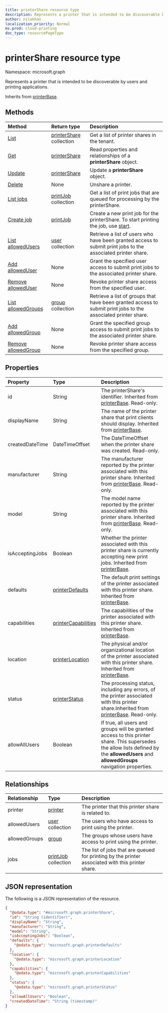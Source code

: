 ```yaml
---
title: printerShare resource type
description: Represents a printer that is intended to be discoverable by users and printing applications.
author: nilakhan
localization_priority: Normal
ms.prod: cloud-printing
doc_type: resourcePageType
---
```


# printerShare resource type

Namespace: microsoft.graph

Represents a printer that is intended to be discoverable by users and printing applications.

Inherits from [printerBase](../resources/printerbase.md).

## Methods
|Method|Return type|Description|
|:---|:---|:---|
| [List](../api/print-list-shares.md) | [printerShare](printershare.md) collection | Get a list of printer shares in the tenant. |
| [Get](../api/printershare-get.md) | [printerShare](printershare.md) | Read properties and relationships of a **printerShare** object. |
| [Update](../api/printershare-update.md) | [printerShare](printershare.md) | Update a **printerShare** object. |
| [Delete](../api/printershare-delete.md) | None | Unshare a printer. |
| [List jobs](../api/printershare-list-jobs.md) | [printJob](printjob.md) collection | Get a list of print jobs that are queued for processing by the printerShare. |
| [Create job](../api/printershare-post-jobs.md) | [printJob](printjob.md) | Create a new print job for the printerShare. To start printing the job, use [start](../api/printjob-start.md). |
| [List allowedUsers](../api/printershare-list-allowedusers.md) | [user](user.md) collection | Retrieve a list of users who have been granted access to submit print jobs to the associated printer share. |
| [Add allowedUser](../api/printershare-post-allowedusers.md) | None | Grant the specified user access to submit print jobs to the associated printer share. |
| [Remove allowedUser](../api/printershare-delete-alloweduser.md) | None | Revoke printer share access from the specified user. |
| [List allowedGroups](../api/printershare-list-allowedgroups.md) | [group](group.md) collection | Retrieve a list of groups that have been granted access to submit print jobs to the associated printer share. |
| [Add allowedGroup](../api/printershare-post-allowedgroups.md) | None | Grant the specified group access to submit print jobs to the associated printer share. |
| [Remove allowedGroup](../api/printershare-delete-allowedgroup.md) | None | Revoke printer share access from the specified group. |

## Properties
|Property|Type|Description|
|:---|:---|:---|
|id|String| The printerShare's identifier. Inherited from [printerBase](../resources/printerbase.md). Read-only.|
|displayName|String|The name of the printer share that print clients should display. Inherited from [printerBase](../resources/printerbase.md).|
|createdDateTime|DateTimeOffset|The DateTimeOffset when the printer share was created. Read-only.|
|manufacturer|String|The manufacturer reported by the printer associated with this printer share. Inherited from [printerBase](../resources/printerbase.md). Read-only.|
|model|String|The model name reported by the printer associated with this printer share. Inherited from [printerBase](../resources/printerbase.md). Read-only.|
|isAcceptingJobs|Boolean|Whether the printer associated with this printer share is currently accepting new print jobs. Inherited from [printerBase](../resources/printerbase.md).|
|defaults|[printerDefaults](printerdefaults.md)|The default print settings of the printer associated with this printer share. Inherited from [printerBase](../resources/printerbase.md).|
|capabilities|[printerCapabilities](printercapabilities.md)|The capabilities of the printer associated with this printer share. Inherited from [printerBase](../resources/printerbase.md).|
|location|[printerLocation](printerlocation.md)|The physical and/or organizational location of the printer associated with this printer share. Inherited from [printerBase](../resources/printerbase.md).|
|status|[printerStatus](printerstatus.md)|The processing status, including any errors, of the printer associated with this printer share.Inherited from [printerBase](../resources/printerbase.md). Read-only.|
|allowAllUsers|Boolean|If true, all users and groups will be granted access to this printer share. This supersedes the allow lists defined by the **allowedUsers** and **allowedGroups** navigation properties.|

## Relationships
|Relationship|Type|Description|
|:---|:---|:---|
|printer|[printer](printer.md)|The printer that this printer share is related to. |
|allowedUsers|[user](user.md) collection|The users who have access to print using the printer.|
|allowedGroups|[group](group.md)|The groups whose users have access to print using the printer.|
|jobs|[printJob](printjob.md) collection| The list of jobs that are queued for printing by the printer associated with this printer share.|
## JSON representation
The following is a JSON representation of the resource.
<!-- {
  "blockType": "resource",
  "keyProperty": "id",
  "@odata.type": "microsoft.graph.printerShare",
  "baseType": "microsoft.graph.printerBase",
  "openType": false
}
-->
``` json
{
  "@odata.type": "#microsoft.graph.printerShare",
  "id": "String (identifier)",
  "displayName": "String",
  "manufacturer": "String",
  "model": "String",
  "isAcceptingJobs": "Boolean",
  "defaults": {
    "@odata.type": "microsoft.graph.printerDefaults"
  },
  "location": {
    "@odata.type": "microsoft.graph.printerLocation"
  },
  "capabilities": {
    "@odata.type": "microsoft.graph.printerCapabilities"
  },
  "status": {
    "@odata.type": "microsoft.graph.printerStatus"
  },
  "allowAllUsers": "Boolean",
  "createdDateTime": "String (timestamp)"
}
```

